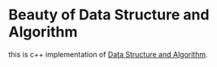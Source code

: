 # Beauty of Data Structure and Algorithm
  this is c++ implementation of [Data Structure and Algorithm](https://time.geekbang.org/column/intro/126).
